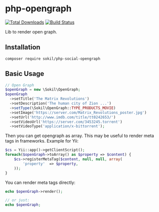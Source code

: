 php-opengraph
====================
[![Total Downloads](http://img.shields.io/packagist/dt/sokil/php-social-opengraph.svg)](https://packagist.org/packages/sokil/php-social-opengraph)
[![Build Status](https://travis-ci.org/sokil/php-opengraph.svg?branch=master&1)](https://travis-ci.org/sokil/php-opengraph)

Lib to render open graph.

Installation
------------
```
composer require sokil/php-social-opengraph
```

Basic Usage
-----------

```php
// Open Graph
$openGraph = new \Sokil\OpenGraph;
$openGraph
  ->setTitle('The Matrix Revolutions')
  ->setDescription('The human city of Zion ...')
  ->setType(\Sokil\OpenGraph::TYPE_PRODUCTS_MOVIE)
  ->setImage('https://server.com/Matrix_Revolutions_poster.jpg')
  ->setUrl('http://www.imdb.com/title/tt0242653/')
  ->setVideoUrl('https://server.com/3453245.torrent')
  ->setVideoType('application/x-bittorrent');
```

Then you can get opengraph as array. This may be useful to render meta tags in frameworks. Example for Yii:

```php
$cs = Yii::app()->getClientScript();
foreach($openGraph->toArray() as $property => $content) {
    $cs->registerMetaTag($content, null, null, array(
        'property'  => $property,
    ));
}
```

You can render meta tags directly:
```php
echo $openGraph->render();

// or just:
echo $openGraph;

```
